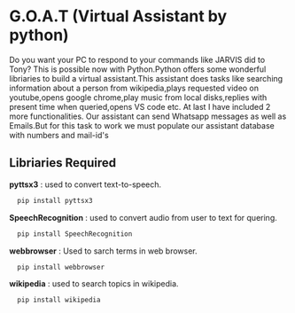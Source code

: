 
# G.O.A.T (Virtual Assistant by python)

Do you want your PC to respond to your commands like JARVIS did to Tony? This is possible now with Python.Python offers some wonderful libriaries to build a virtual assistant.This assistant does tasks like searching information about a person from wikipedia,plays requested video on youtube,opens google chrome,play music from local disks,replies with present time when queried,opens VS code etc. At last I have included 2 more functionalities. Our assistant can send Whatsapp messages as well as Emails.But for this task to work we must populate our assistant database with numbers and mail-id's 
## Libriaries Required

__pyttsx3__ : used to convert text-to-speech.

```bash
  pip install pyttsx3
```
__SpeechRecognition__ : used to convert audio from user to text for quering.

```bash
  pip install SpeechRecognition
```
__webbrowser__ : Used to sarch terms in web browser.

```bash
  pip install webbrowser
```

__wikipedia__ : used to search topics in wikipedia.

```bash
  pip install wikipedia
```





